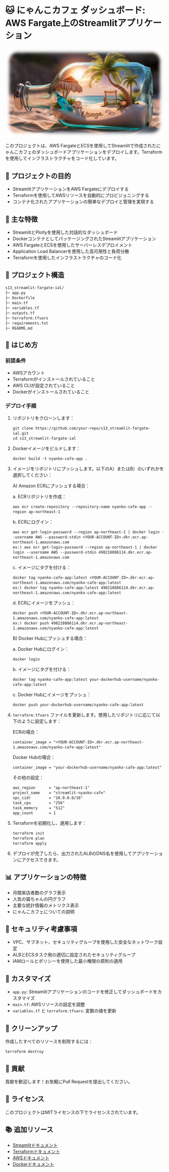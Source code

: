 # 🐱 にゃんこカフェ ダッシュボード: AWS Fargate上のStreamlitアプリケーション

![Architecture Diagram](https://raw.githubusercontent.com/Sunwood-ai-labs/aws-terraform-sandbox/main/docs/USAGE_03.png)

このプロジェクトは、AWS FargateとECSを使用してStreamlitで作成されたにゃんこカフェのダッシュボードアプリケーションをデプロイします。Terraformを使用してインフラストラクチャをコード化しています。

## 🎯 プロジェクトの目的

- StreamlitアプリケーションをAWS Fargateにデプロイする
- Terraformを使用してAWSリソースを自動的にプロビジョニングする
- コンテナ化されたアプリケーションの簡単なデプロイと管理を実現する

## 🌟 主な特徴

- StreamlitとPlotlyを使用した対話的なダッシュボード
- DockerコンテナとしてパッケージングされたStreamlitアプリケーション
- AWS FargateとECSを使用したサーバーレスデプロイメント
- Application Load Balancerを使用した高可用性と負荷分散
- Terraformを使用したインフラストラクチャのコード化

## 📁 プロジェクト構造

```
s13_streamlit-fargate-ial/
├─ app.py
├─ Dockerfile
├─ main.tf
├─ variables.tf
├─ outputs.tf
├─ terraform.tfvars
├─ requirements.txt
├─ README.md
```

## 🚀 はじめ方

### 前提条件

- AWSアカウント
- Terraformがインストールされていること
- AWS CLIが設定されていること
- Dockerがインストールされていること

### デプロイ手順

1. リポジトリをクローンします：
   ```
   git clone https://github.com/your-repo/s13_streamlit-fargate-ial.git
   cd s13_streamlit-fargate-ial
   ```

2. Dockerイメージをビルドします：
   ```
   docker build -t nyanko-cafe-app .
   ```

3. イメージをリポジトリにプッシュします。以下のA）またはB）のいずれかを選択してください：

   A) Amazon ECRにプッシュする場合：

   a. ECRリポジトリを作成：
   ```
   aws ecr create-repository --repository-name nyanko-cafe-app --region ap-northeast-1
   ```

   b. ECRにログイン：
   ```
   aws ecr get-login-password --region ap-northeast-1 | docker login --username AWS --password-stdin <YOUR-ACCOUNT-ID>.dkr.ecr.ap-northeast-1.amazonaws.com
   ex:) aws ecr get-login-password --region ap-northeast-1 | docker login --username AWS --password-stdin 498218886114.dkr.ecr.ap-northeast-1.amazonaws.com
   ```

   c. イメージにタグを付ける：
   ```
   docker tag nyanko-cafe-app:latest <YOUR-ACCOUNT-ID>.dkr.ecr.ap-northeast-1.amazonaws.com/nyanko-cafe-app:latest
   ex:) docker tag nyanko-cafe-app:latest 498218886114.dkr.ecr.ap-northeast-1.amazonaws.com/nyanko-cafe-app:latest
   ```

   d. ECRにイメージをプッシュ：
   ```
   docker push <YOUR-ACCOUNT-ID>.dkr.ecr.ap-northeast-1.amazonaws.com/nyanko-cafe-app:latest
   ex:) docker push 498218886114.dkr.ecr.ap-northeast-1.amazonaws.com/nyanko-cafe-app:latest
   ```

   B) Docker Hubにプッシュする場合：

   a. Docker Hubにログイン：
   ```
   docker login
   ```

   b. イメージにタグを付ける：
   ```
   docker tag nyanko-cafe-app:latest your-dockerhub-username/nyanko-cafe-app:latest
   ```

   c. Docker Hubにイメージをプッシュ：
   ```
   docker push your-dockerhub-username/nyanko-cafe-app:latest
   ```

4. `terraform.tfvars` ファイルを更新します。使用したリポジトリに応じて以下のように設定します：

   ECRの場合：
   ```
   container_image = "<YOUR-ACCOUNT-ID>.dkr.ecr.ap-northeast-1.amazonaws.com/nyanko-cafe-app:latest"
   ```

   Docker Hubの場合：
   ```
   container_image = "your-dockerhub-username/nyanko-cafe-app:latest"
   ```

   その他の設定：
   ```
   aws_region      = "ap-northeast-1"
   project_name    = "streamlit-nyanko-cafe"
   vpc_cidr        = "10.0.0.0/16"
   task_cpu        = "256"
   task_memory     = "512"
   app_count       = 1
   ```

5. Terraformを初期化し、適用します：
   ```
   terraform init
   terraform plan
   terraform apply
   ```

6. デプロイが完了したら、出力されたALBのDNS名を使用してアプリケーションにアクセスできます。

## 📊 アプリケーションの特徴

- 月間来店者数のグラフ表示
- 人気の猫ちゃんの円グラフ
- 主要な統計情報のメトリクス表示
- にゃんこカフェについての説明

## 🔐 セキュリティ考慮事項

- VPC、サブネット、セキュリティグループを使用した安全なネットワーク設定
- ALBとECSタスク用の適切に設定されたセキュリティグループ
- IAMロールとポリシーを使用した最小権限の原則の適用

## 📝 カスタマイズ

- `app.py`: Streamlitアプリケーションのコードを修正してダッシュボードをカスタマイズ
- `main.tf`: AWSリソースの設定を調整
- `variables.tf` と `terraform.tfvars`: 変数の値を更新

## 🧹 クリーンアップ

作成したすべてのリソースを削除するには：

```
terraform destroy
```

## 🤝 貢献

貢献を歓迎します！お気軽にPull Requestを提出してください。

## 📜 ライセンス

このプロジェクトはMITライセンスの下でライセンスされています。

## 📚 追加リソース

- [Streamlitドキュメント](https://docs.streamlit.io/)
- [Terraformドキュメント](https://www.terraform.io/docs/index.html)
- [AWSドキュメント](https://docs.aws.amazon.com/)
- [Dockerドキュメント](https://docs.docker.com/)
